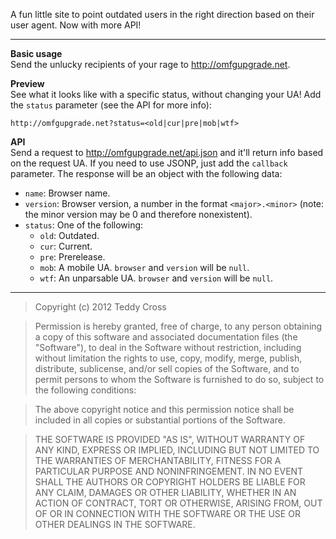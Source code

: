 A fun little site to point outdated users in the right direction based on their user agent. Now with more API!

---

**Basic usage**<br>
Send the unlucky recipients of your rage to http://omfgupgrade.net.

**Preview**<br>
See what it looks like with a specific status, without changing your UA! Add the `status` parameter (see the API for more info):

```
http://omfgupgrade.net?status=<old|cur|pre|mob|wtf>
```

**API**<br>
Send a request to http://omfgupgrade.net/api.json and it'll return info based on the request UA. If you need to use JSONP, just add the `callback` parameter. The response will be an object with the following data:

* `name`: Browser name.
* `version`: Browser version, a number in the format `<major>.<minor>` (note: the minor version may be 0 and therefore nonexistent).
* `status`: One of the following:
	* `old`: Outdated.
	* `cur`: Current.
	* `pre`: Prerelease.
	* `mob`: A mobile UA. `browser` and `version` will be `null`.
	* `wtf`: An unparsable UA. `browser` and `version` will be `null`.

---

>Copyright (c) 2012 Teddy Cross

>Permission is hereby granted, free of charge, to any person obtaining a copy of this software and associated documentation files (the "Software"), to deal in the Software without restriction, including without limitation the rights to use, copy, modify, merge, publish, distribute, sublicense, and/or sell copies of the Software, and to permit persons to whom the Software is furnished to do so, subject to the following conditions:

>The above copyright notice and this permission notice shall be included in all copies or substantial portions of the Software.

>THE SOFTWARE IS PROVIDED "AS IS", WITHOUT WARRANTY OF ANY KIND, EXPRESS OR IMPLIED, INCLUDING BUT NOT LIMITED TO THE WARRANTIES OF MERCHANTABILITY, FITNESS FOR A PARTICULAR PURPOSE AND NONINFRINGEMENT. IN NO EVENT SHALL THE AUTHORS OR COPYRIGHT HOLDERS BE LIABLE FOR ANY CLAIM, DAMAGES OR OTHER LIABILITY, WHETHER IN AN ACTION OF CONTRACT, TORT OR OTHERWISE, ARISING FROM, OUT OF OR IN CONNECTION WITH THE SOFTWARE OR THE USE OR OTHER DEALINGS IN THE SOFTWARE.